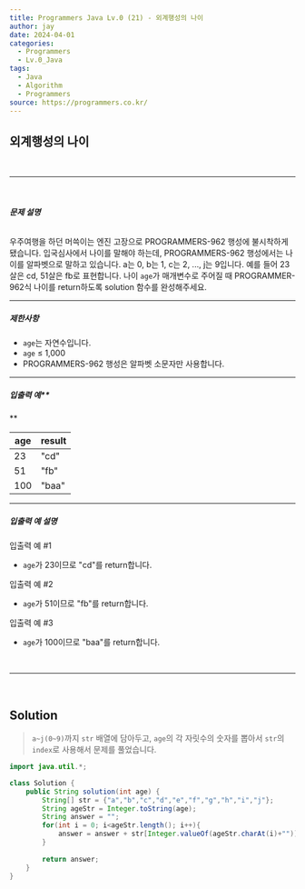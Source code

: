 ```yaml
---
title: Programmers Java Lv.0 (21) - 외계행성의 나이
author: jay
date: 2024-04-01
categories:
  - Programmers
  - Lv.0_Java
tags:
  - Java
  - Algorithm
  - Programmers
source: https://programmers.co.kr/
---
```

## **외계행성의 나이**

<br />

---

<br/>

###### **문제 설명**

우주여행을 하던 머쓱이는 엔진 고장으로 PROGRAMMERS-962 행성에 불시착하게 됐습니다. 입국심사에서 나이를 말해야 하는데, PROGRAMMERS-962 행성에서는 나이를 알파벳으로 말하고 있습니다. a는 0, b는 1, c는 2, ..., j는 9입니다. 예를 들어 23살은 cd, 51살은 fb로 표현합니다. 나이 `age`가 매개변수로 주어질 때 PROGRAMMER-962식 나이를 return하도록 solution 함수를 완성해주세요.

---

##### **제한사항**

- `age`는 자연수입니다.
- `age` ≤ 1,000
- PROGRAMMERS-962 행성은 알파벳 소문자만 사용합니다.

---

##### **입출력 예****
**

|age|result|
|---|---|
|23|"cd"|
|51|"fb"|
|100|"baa"|

---

##### **입출력 예 설명**

입출력 예 #1

- `age`가 23이므로 "cd"를 return합니다.

입출력 예 #2

- `age`가 51이므로 "fb"를 return합니다.

입출력 예 #3

- `age`가 100이므로 "baa"를 return합니다.

<br />

---

<br/>


## **Solution**

> `a~j(0~9)`까지 `str` 배열에 담아두고, `age`의 각 자릿수의 숫자를 뽑아서 `str`의 `index`로 사용해서 문제를 풀었습니다.

```java
import java.util.*;

class Solution {
    public String solution(int age) {
        String[] str = {"a","b","c","d","e","f","g","h","i","j"};
        String ageStr = Integer.toString(age);
        String answer = "";
        for(int i = 0; i<ageStr.length(); i++){
            answer = answer + str[Integer.valueOf(ageStr.charAt(i)+"")];
        }
        
        return answer;
    }
}
```